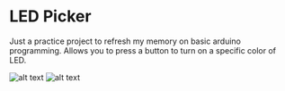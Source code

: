 # LED Picker

Just a practice project to refresh my memory on basic arduino programming. Allows you to press a button to turn on a specific color of LED.

![alt text](https://github.com/kyriosaa/embedded-practice/blob/main/led-picker/images/led-picker-1.jpeg "led-picker-1")
![alt text](https://github.com/kyriosaa/embedded-practice/blob/main/led-picker/images/led-picker-2.jpeg "led-picker-2")
